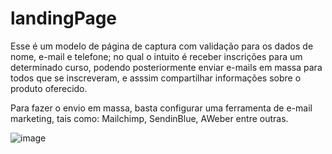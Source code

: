 # landingPage
Esse é um modelo de página de captura com validação para os dados de nome, e-mail e telefone; no qual o intuito é receber inscrições para um determinado curso, podendo posteriormente enviar e-mails em massa para todos que se inscreveram, e asssim compartilhar informações sobre o produto oferecido.

Para fazer o envio em massa, basta configurar uma ferramenta de e-mail marketing, tais como: Mailchimp, SendinBlue, AWeber entre outras.

![image](https://github.com/robsonmatos1989/landingPage/assets/51412566/350cdada-0f60-4240-b448-868864a6e7bb)

